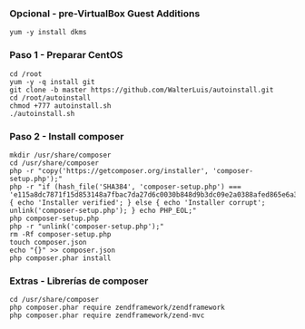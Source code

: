 ### Opcional - pre-VirtualBox Guest Additions
    yum -y install dkms

### Paso 1 - Preparar CentOS

    cd /root
    yum -y -q install git
    git clone -b master https://github.com/WalterLuis/autoinstall.git
    cd /root/autoinstall
    chmod +777 autoinstall.sh
    ./autoinstall.sh
    

### Paso 2 - Install composer
    mkdir /usr/share/composer
    cd /usr/share/composer
    php -r "copy('https://getcomposer.org/installer', 'composer-setup.php');"
    php -r "if (hash_file('SHA384', 'composer-setup.php') === 'e115a8dc7871f15d853148a7fbac7da27d6c0030b848d9b3dc09e2a0388afed865e6a3d6b3c0fad45c48e2b5fc1196ae') { echo 'Installer verified'; } else { echo 'Installer corrupt'; unlink('composer-setup.php'); } echo PHP_EOL;"
    php composer-setup.php
    php -r "unlink('composer-setup.php');"
    rm -Rf composer-setup.php
    touch composer.json
    echo "{}" >> composer.json
    php composer.phar install
    
### Extras - Librerías de composer
    cd /usr/share/composer
    php composer.phar require zendframework/zendframework
    php composer.phar require zendframework/zend-mvc
    
    

